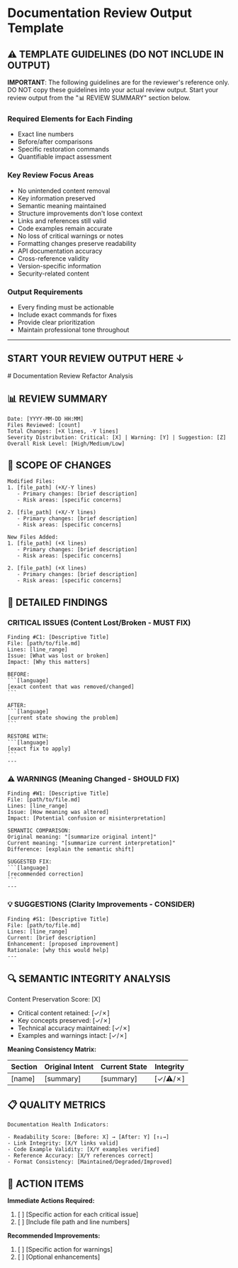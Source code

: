# Documentation Review Output Template

## ⚠️ TEMPLATE GUIDELINES (DO NOT INCLUDE IN OUTPUT)

**IMPORTANT**: The following guidelines are for the reviewer's reference only.
DO NOT copy these guidelines into your actual review output. Start your review
output from the "📊 REVIEW SUMMARY" section below.

### Required Elements for Each Finding

- Exact line numbers
- Before/after comparisons
- Specific restoration commands
- Quantifiable impact assessment

### Key Review Focus Areas

- No unintended content removal
- Key information preserved
- Semantic meaning maintained
- Structure improvements don't lose context
- Links and references still valid
- Code examples remain accurate
- No loss of critical warnings or notes
- Formatting changes preserve readability
- API documentation accuracy
- Cross-reference validity
- Version-specific information
- Security-related content

### Output Requirements

- Every finding must be actionable
- Include exact commands for fixes
- Provide clear prioritization
- Maintain professional tone throughout

---

## START YOUR REVIEW OUTPUT HERE ↓

<!-- Unescape this title. Use it as is. Do not change it -->
\# Documentation Review Refactor Analysis

## 📊 REVIEW SUMMARY

```text
Date: [YYYY-MM-DD HH:MM]
Files Reviewed: [count]
Total Changes: [+X lines, -Y lines]
Severity Distribution: Critical: [X] | Warning: [Y] | Suggestion: [Z]
Overall Risk Level: [High/Medium/Low]
```

## 📁 SCOPE OF CHANGES

```text
Modified Files:
1. [file_path] (+X/-Y lines)
   - Primary changes: [brief description]
   - Risk areas: [specific concerns]

2. [file_path] (+X/-Y lines)
   - Primary changes: [brief description]
   - Risk areas: [specific concerns]

New Files Added:
1. [file_path] (+X lines)
   - Primary changes: [brief description]
   - Risk areas: [specific concerns]

2. [file_path] (+X lines)
   - Primary changes: [brief description]
   - Risk areas: [specific concerns]
```

## 🚨 DETAILED FINDINGS

### CRITICAL ISSUES (Content Lost/Broken - MUST FIX)

````text
Finding #C1: [Descriptive Title]
File: [path/to/file.md]
Lines: [line_range]
Issue: [What was lost or broken]
Impact: [Why this matters]

BEFORE:
```[language]
[exact content that was removed/changed]
```

AFTER:
```[language]
[current state showing the problem]
```

RESTORE WITH:
```[language]
[exact fix to apply]
```
---
````

### ⚠️ WARNINGS (Meaning Changed - SHOULD FIX)

````text
Finding #W1: [Descriptive Title]
File: [path/to/file.md]
Lines: [line_range]
Issue: [How meaning was altered]
Impact: [Potential confusion or misinterpretation]

SEMANTIC COMPARISON:
Original meaning: "[summarize original intent]"
Current meaning: "[summarize current interpretation]"
Difference: [explain the semantic shift]

SUGGESTED FIX:
```[language]
[recommended correction]
```
---
````

### 💡 SUGGESTIONS (Clarity Improvements - CONSIDER)

```text
Finding #S1: [Descriptive Title]
File: [path/to/file.md]
Lines: [line_range]
Current: [brief description]
Enhancement: [proposed improvement]
Rationale: [why this would help]
---
```

## 🔍 SEMANTIC INTEGRITY ANALYSIS

Content Preservation Score: [X]

- Critical content retained: [✓/✗]
- Key concepts preserved: [✓/✗]
- Technical accuracy maintained: [✓/✗]
- Examples and warnings intact: [✓/✗]

**Meaning Consistency Matrix:**

| Section | Original Intent | Current State | Integrity |
|---------|----------------|---------------|-----------|
| [name]  | [summary]      | [summary]     | [✓/⚠️/✗]  |

## 📋 QUALITY METRICS

```text
Documentation Health Indicators:

- Readability Score: [Before: X] → [After: Y] [↑↓→]
- Link Integrity: [X/Y links valid]
- Code Example Validity: [X/Y examples verified]
- Reference Accuracy: [X/Y references correct]
- Format Consistency: [Maintained/Degraded/Improved]
```

## 🎯 ACTION ITEMS

**Immediate Actions Required:**

1. [ ] [Specific action for each critical issue]
2. [ ] [Include file path and line numbers]

**Recommended Improvements:**

1. [ ] [Specific action for warnings]
2. [ ] [Optional enhancements]
